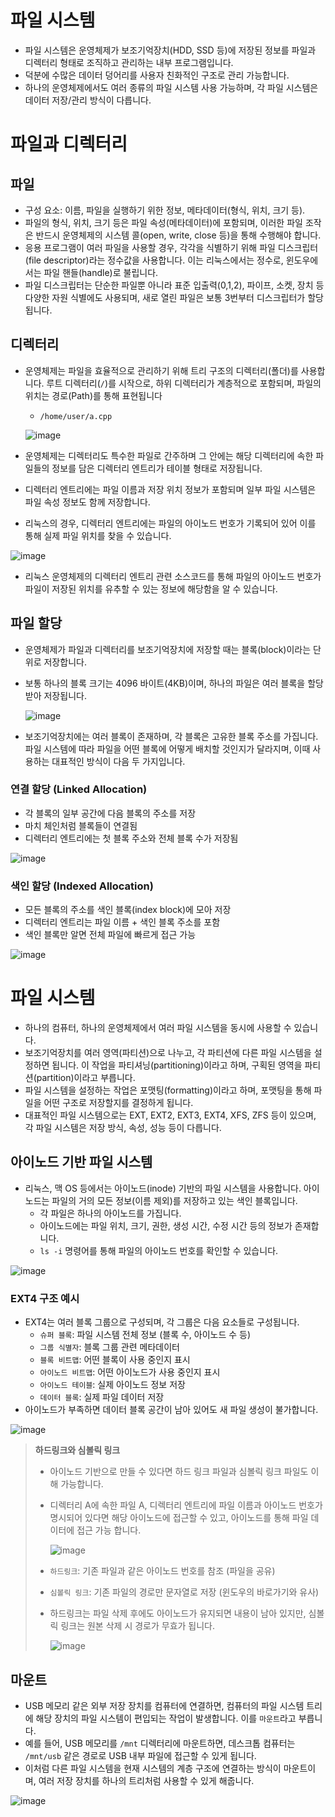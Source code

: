 # 파일 시스템

- 파일 시스템은 운영체제가 보조기억장치(HDD, SSD 등)에 저장된 정보를 파일과 디렉터리 형태로 조직하고 관리하는 내부 프로그램입니다.
- 덕분에 수많은 데이터 덩어리를 사용자 친화적인 구조로 관리 가능합니다.
- 하나의 운영체제에서도 여러 종류의 파일 시스템 사용 가능하며, 각 파일 시스템은 데이터 저장/관리 방식이 다릅니다.

# 파일과 디렉터리

## 파일

- 구성 요소: 이름, 파일을 실행하기 위한 정보, 메타데이터(형식, 위치, 크기 등).
- 파일의 형식, 위치, 크기 등은 파일 속성(메타데이터)에 포함되며, 이러한 파일 조작은 반드시 운영체제의 시스템 콜(open, write, close 등)을 통해 수행해야 합니다.
- 응용 프로그램이 여러 파일을 사용할 경우, 각각을 식별하기 위해 파일 디스크립터(file descriptor)라는 정수값을 사용합니다. 이는 리눅스에서는 정수로, 윈도우에서는 파일 핸들(handle)로 불립니다.
- 파일 디스크립터는 단순한 파일뿐 아니라 표준 입출력(0,1,2), 파이프, 소켓, 장치 등 다양한 자원 식별에도 사용되며, 새로 열린 파일은 보통 3번부터 디스크립터가 할당됩니다.

## 디렉터리

- 운영체제는 파일을 효율적으로 관리하기 위해 트리 구조의 디렉터리(폴더)를 사용합니다. 루트 디렉터리(`/`)를 시작으로, 하위 디렉터리가 계층적으로 포함되며, 파일의 위치는 경로(Path)를 통해 표현됩니다
    - `/home/user/a.cpp`
    
    ![image](https://github.com/user-attachments/assets/54410223-6658-428b-8351-29df817bdd2b)
    
- 운영체제는 디렉터리도 특수한 파일로 간주하며 그 안에는 해당 디렉터리에 속한 파일들의 정보를 담은 디렉터리 엔트리가 테이블 형태로 저장됩니다.
- 디렉터리 엔트리에는 파일 이름과 저장 위치 정보가 포함되며 일부 파일 시스템은 파일 속성 정보도 함께 저장합니다.
- 리눅스의 경우, 디렉터리 엔트리에는 파일의 아이노드 번호가 기록되어 있어 이를 통해 실제 파일 위치를 찾을 수 있습니다.

![image](https://github.com/user-attachments/assets/5b6e91d0-d370-4afc-a9bb-e8355e2cb376)


- 리눅스 운영체제의 디렉터리 엔트리 관련 소스코드를 통해 파일의 아이노드 번호가 파일이 저장된 위치를 유추할 수 있는 정보에 해당함을 알 수 있습니다.

## 파일 할당

- 운영체제가 파일과 디렉터리를 보조기억장치에 저장할 때는 블록(block)이라는 단위로 저장합니다.
- 보통 하나의 블록 크기는 4096 바이트(4KB)이며, 하나의 파일은 여러 블록을 할당받아 저장됩니다.
    
    ![image](https://github.com/user-attachments/assets/752c484b-063f-4c68-936a-5d1092e4331a)

    
- 보조기억장치에는 여러 블록이 존재하며, 각 블록은 고유한 블록 주소를 가집니다. 파일 시스템에 따라 파일을 어떤 블록에 어떻게 배치할 것인지가 달라지며, 이때 사용하는 대표적인 방식이 다음 두 가지입니다.

### 연결 할당 (Linked Allocation)

- 각 블록의 일부 공간에 다음 블록의 주소를 저장
- 마치 체인처럼 블록들이 연결됨
- 디렉터리 엔트리에는 첫 블록 주소와 전체 블록 수가 저장됨

![image](https://github.com/user-attachments/assets/8b78e75b-c69c-4c8d-a135-5f14a51f32d4)


### 색인 할당 (Indexed Allocation)

- 모든 블록의 주소를 색인 블록(index block)에 모아 저장
- 디렉터리 엔트리는 파일 이름 + 색인 블록 주소를 포함
- 색인 블록만 알면 전체 파일에 빠르게 접근 가능

![image](https://github.com/user-attachments/assets/5f8388de-b0a1-4367-b3d7-3fae30f490e3)


# 파일 시스템

- 하나의 컴퓨터, 하나의 운영체제에서 여러 파일 시스템을 동시에 사용할 수 있습니다.
- 보조기억장치를 여러 영역(파티션)으로 나누고, 각 파티션에 다른 파일 시스템을 설정하면 됩니다. 이 작업을 파티셔닝(partitioning)이라고 하며, 구획된 영역을 파티션(partition)이라고 부릅니다.
- 파일 시스템을 설정하는 작업은 포맷팅(formatting)이라고 하며, 포맷팅을 통해 파일을 어떤 구조로 저장할지를 결정하게 됩니다.
- 대표적인 파일 시스템으로는 EXT, EXT2, EXT3, EXT4, XFS, ZFS 등이 있으며, 각 파일 시스템은 저장 방식, 속성, 성능 등이 다릅니다.

## 아이노드 기반 파일 시스템

- 리눅스, 맥 OS 등에서는 아이노드(inode) 기반의 파일 시스템을 사용합니다. 아이노드는 파일의 거의 모든 정보(이름 제외)를 저장하고 있는 색인 블록입니다.
    - 각 파일은 하나의 아이노드를 가집니다.
    - 아이노드에는 파일 위치, 크기, 권한, 생성 시간, 수정 시간 등의 정보가 존재합니다.
    - `ls -i` 명령어를 통해 파일의 아이노드 번호를 확인할 수 있습니다.

![image](https://github.com/user-attachments/assets/f44d0065-3559-40ae-9f8a-bb940abe8687)


### EXT4 구조 예시

- EXT4는 여러 블록 그룹으로 구성되며, 각 그룹은 다음 요소들로 구성됩니다.
    - `슈퍼 블록`: 파일 시스템 전체 정보 (블록 수, 아이노드 수 등)
    - `그룹 식별자`: 블록 그룹 관련 메타데이터
    - `블록 비트맵`: 어떤 블록이 사용 중인지 표시
    - `아이노드 비트맵`: 어떤 아이노드가 사용 중인지 표시
    - `아이노드 테이블`: 실제 아이노드 정보 저장
    - `데이터 블록`: 실제 파일 데이터 저장
- 아이노드가 부족하면 데이터 블록 공간이 남아 있어도 새 파일 생성이 불가합니다.

![image](https://github.com/user-attachments/assets/1b38f7f1-5110-4ccb-90a4-98c3b42209aa)


> **하드링크와 심볼릭 링크**
> 
> - 아이노드 기반으로 만들 수 있다면 하드 링크 파일과 심볼릭 링크 파일도 이해 가능합니다.
> - 디렉터리 A에 속한 파일 A, 디렉터리 엔트리에 파일 이름과 아이노드 번호가 명시되어 있다면 해당 아이노드에 접근할 수 있고, 아이노드를 통해 파일 데이터에 접근 가능 합니다.
>     
>     ![image](https://github.com/user-attachments/assets/2175f60f-ed81-4ede-9d19-4e17e22f0afa)
>     
> - `하드링크`: 기존 파일과 같은 아이노드 번호를 참조 (파일을 공유)
> - `심볼릭 링크`: 기존 파일의 경로만 문자열로 저장 (윈도우의 바로가기와 유사)
> - 하드링크는 파일 삭제 후에도 아이노드가 유지되면 내용이 남아 있지만, 심볼릭 링크는 원본 삭제 시 경로가 무효가 됩니다.
>     
>     ![image](https://github.com/user-attachments/assets/33914610-67d5-4b6d-b7ce-b8db8d16b1b7)
>     

## 마운트

- USB 메모리 같은 외부 저장 장치를 컴퓨터에 연결하면, 컴퓨터의 파일 시스템 트리에 해당 장치의 파일 시스템이 편입되는 작업이 발생합니다. 이를 `마운트`라고 부릅니다.
- 예를 들어, USB 메모리를 `/mnt` 디렉터리에 마운트하면, 데스크톱 컴퓨터는 `/mnt/usb` 같은 경로로 USB 내부 파일에 접근할 수 있게 됩니다.
- 이처럼 다른 파일 시스템을 현재 시스템의 계층 구조에 연결하는 방식이 마운트이며, 여러 저장 장치를 하나의 트리처럼 사용할 수 있게 해줍니다.

![image](https://github.com/user-attachments/assets/a886694a-eae9-432e-b30a-19d4bef24cc0)
